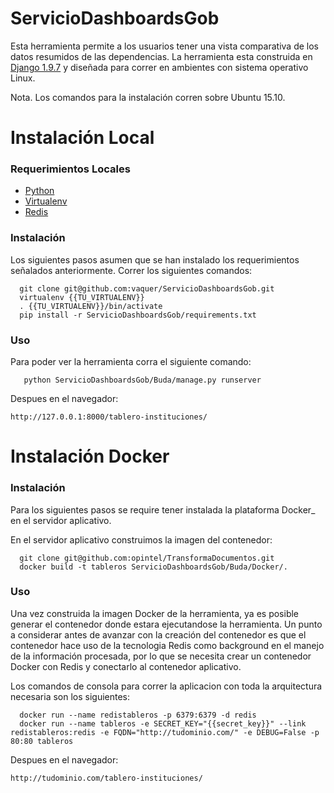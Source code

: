 # ServicioDashboardsGob
Esta herramienta permite a los usuarios tener una vista comparativa de los datos resumidos de las dependencias.
La herramienta esta construida en [Django 1.9.7](https://docs.djangoproject.com/en/1.9/) y diseñada para correr en ambientes
con sistema operativo Linux.

Nota. Los comandos para la instalación corren sobre Ubuntu 15.10.

# Instalación Local

### Requerimientos Locales
- [Python](https://www.python.org/download/releases/2.7/)
- [Virtualenv](https://virtualenv.pypa.io/en/stable/)
- [Redis](http://redis.io/)

### Instalación
Los siguientes pasos asumen que se han instalado los requerimientos señalados anteriormente. Correr los siguientes comandos:
```shell
  git clone git@github.com:vaquer/ServicioDashboardsGob.git
  virtualenv {{TU_VIRTUALENV}}
  . {{TU_VIRTUALENV}}/bin/activate
  pip install -r ServicioDashboardsGob/requirements.txt
```

### Uso
Para poder ver la herramienta corra el siguiente comando:
```
   python ServicioDashboardsGob/Buda/manage.py runserver
```
Despues en el navegador:
```
http://127.0.0.1:8000/tablero-instituciones/
```

# Instalación Docker
### Instalación
Para los siguientes pasos se require tener instalada la plataforma Docker_ en el servidor aplicativo.

En el servidor aplicativo construimos la imagen del contenedor:
```
  git clone git@github.com:opintel/TransformaDocumentos.git
  docker build -t tableros ServicioDashboardsGob/Buda/Docker/.
```
### Uso
Una vez construida la imagen Docker de la herramienta, ya es posible generar el contenedor donde estara ejecutandose la herramienta. Un punto a considerar antes de avanzar con la creación del contenedor es que el contenedor hace uso de la tecnologia Redis como background en el manejo de la información procesada, por lo que se necesita crear un contenedor Docker con Redis y conectarlo al contenedor aplicativo.

Los comandos de consola para correr la aplicacion con toda la arquitectura necesaria son los siguientes:
```
  docker run --name redistableros -p 6379:6379 -d redis
  docker run --name tableros -e SECRET_KEY="{{secret_key}}" --link redistableros:redis -e FQDN="http://tudominio.com/" -e DEBUG=False -p 80:80 tableros
```

Despues en el navegador:
```
http://tudominio.com/tablero-instituciones/
```